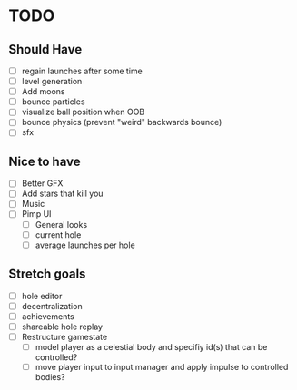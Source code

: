 # TODO

## Should Have

- [ ] regain launches after some time
- [ ] level generation
- [ ] Add moons
- [ ] bounce particles
- [ ] visualize ball position when OOB
- [ ] bounce physics (prevent "weird" backwards bounce)
- [ ] sfx

## Nice to have

- [ ] Better GFX
- [ ] Add stars that kill you
- [ ] Music
- [ ] Pimp UI
  - [ ] General looks
  - [ ] current hole
  - [ ] average launches per hole

## Stretch goals

- [ ] hole editor
- [ ] decentralization
- [ ] achievements
- [ ] shareable hole replay
- [ ] Restructure gamestate
  - [ ] model player as a celestial body and specifiy id(s) that can be controlled?
  - [ ] move player input to input manager and apply impulse to controlled bodies?
